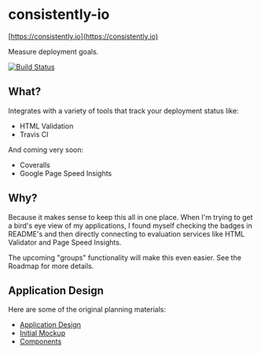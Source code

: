 # consistently-io

[https://consistently.io](https://consistently.io)

Measure deployment goals.

[![Build Status](https://travis-ci.org/jamstooks/consistently-io.svg?branch=master)](https://travis-ci.org/jamstooks/consistently-io)

## What?

Integrates with a variety of tools that track your deployment status like:

 - HTML Validation
 - Travis CI

And coming very soon:

 - Coveralls
 - Google Page Speed Insights

## Why?

Because it makes sense to keep this all in one place. When I'm
trying to get a bird's eye view of my applications, I found myself
checking the badges in README's and then directly connecting to
evaluation services like HTML Validator and Page Speed Insights.

The upcoming "groups" functionality will make this even easier.
See the Roadmap for more details.

## Application Design

Here are some of the original planning materials:

 - [Application Design](https://drive.google.com/open?id=1j5A7sRWo01cEPBzCiQV0zStm0fTBex545RI6AWtJt9Q)
 - [Initial Mockup](https://docs.google.com/presentation/d/1N-2qJb325pm6pOzqSwI1Kun0IzJX4w3EAW76_5VBz0I/edit?usp=sharing)
 - [Components](https://drive.google.com/open?id=1WLvdHkrl52es5qSziN3F6X9mmE_vhxKQ4ormf_mxpjA)

